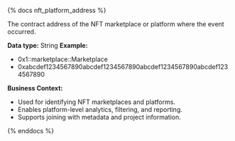 {% docs nft_platform_address %}

The contract address of the NFT marketplace or platform where the event occurred.

**Data type:** String
**Example:**
- 0x1::marketplace::Marketplace
- 0xabcdef1234567890abcdef1234567890abcdef1234567890abcdef1234567890

**Business Context:**
- Used for identifying NFT marketplaces and platforms.
- Enables platform-level analytics, filtering, and reporting.
- Supports joining with metadata and project information.

{% enddocs %}